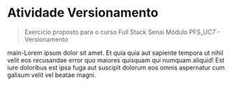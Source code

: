 # Atividade Versionamento
>Exercício proposto para o curso Full Stack Senai
Módulo PFS_UC7 - Versionamento

main-Lorem ipsum dolor sit amet. Et quia quia aut sapiente tempora ut nihil velit eos recusandae error quo maiores quisquam qui numquam aliquid! Est iure doloribus est ipsa fuga aut suscipit dolorum eos omnis aspernatur cum galisum velit vel beatae magni.

